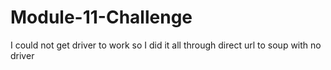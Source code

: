 # Module-11-Challenge
I could not get driver to work so I did it all through direct url to soup with no driver
